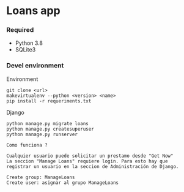 # Loans app

### Required
* Python 3.8
* SQLite3

### Devel environment

Environment

```
git clone <url>
makevirtualenv --python <version> <name>
pip install -r requeriments.txt
```

Django

```
python manage.py migrate loans
python manage.py createsuperuser 
python manage.py runserver
```

```
Como funciona ?

Cualquier usuario puede solicitar un prestamo desde "Get Now"
La seccion "Manage Loans" requiere login. Para esto hay que 
registrar un usuario en la seccion de Administración de Django.

Create group: ManageLoans
Create user: asignar al grupo ManageLoans 
```
